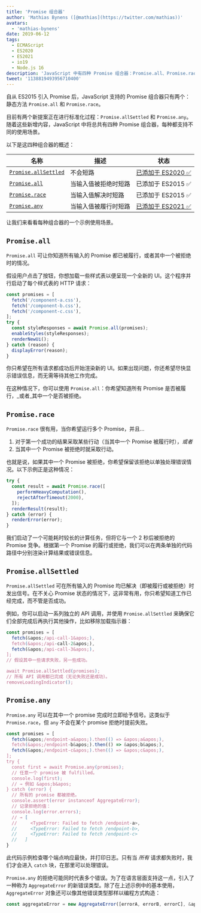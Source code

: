 ```yaml
---
title: 'Promise 组合器'
author: 'Mathias Bynens ([@mathias](https://twitter.com/mathias))'
avatars:
  - 'mathias-bynens'
date: 2019-06-12
tags:
  - ECMAScript
  - ES2020
  - ES2021
  - io19
  - Node.js 16
description: 'JavaScript 中有四种 Promise 组合器：Promise.all、Promise.race、Promise.allSettled 和 Promise.any.'
tweet: '1138819493956710400'
---
```

自从 ES2015 引入 Promise 后，JavaScript 支持的 Promise 组合器只有两个：静态方法 `Promise.all` 和 `Promise.race`。

目前有两个新提案正在进行标准化过程：`Promise.allSettled` 和 `Promise.any`。随着这些新增内容，JavaScript 中将总共有四种 Promise 组合器，每种都支持不同的使用场景。

<!--truncate-->
以下是这四种组合器的概述：


| 名称                                       | 描述                                           | 状态                                                           |
| ------------------------------------------- | ----------------------------------------------- | -------------------------------------------------------------- |
| [`Promise.allSettled`](#promise.allsettled) | 不会短路                                       | [已添加于 ES2020 ✅](https://github.com/tc39/proposal-promise-allSettled) |
| [`Promise.all`](#promise.all)               | 当输入值被拒绝时短路                          | 已添加于 ES2015 ✅                                              |
| [`Promise.race`](#promise.race)             | 当输入值解决时短路                             | 已添加于 ES2015 ✅                                              |
| [`Promise.any`](#promise.any)               | 当输入值被履行时短路                           | [已添加于 ES2021 ✅](https://github.com/tc39/proposal-promise-any)        |


让我们来看看每种组合器的一个示例使用场景。

## `Promise.all`

<feature-support chrome="32"
                 firefox="29"
                 safari="8"
                 nodejs="0.12"
                 babel="yes https://github.com/zloirock/core-js#ecmascript-promise"></feature-support>

`Promise.all` 可让你知道所有输入的 Promise 都已被履行，或者其中一个被拒绝时的情况。

假设用户点击了按钮，你想加载一些样式表以便呈现一个全新的 UI。这个程序并行启动了每个样式表的 HTTP 请求：

```js
const promises = [
  fetch('/component-a.css'),
  fetch('/component-b.css'),
  fetch('/component-c.css'),
];
try {
  const styleResponses = await Promise.all(promises);
  enableStyles(styleResponses);
  renderNewUi();
} catch (reason) {
  displayError(reason);
}
```

你只希望在所有请求都成功后开始渲染新的 UI。如果出现问题，你还希望尽快显示错误信息，而无需等待其他工作完成。

在这种情况下，你可以使用 `Promise.all`：你希望知道所有 Promise 是否被履行，_或者_其中一个是否被拒绝。

## `Promise.race`

<feature-support chrome="32"
                 firefox="29"
                 safari="8"
                 nodejs="0.12"
                 babel="yes https://github.com/zloirock/core-js#ecmascript-promise"></feature-support>

`Promise.race` 很有用，当你希望运行多个 Promise，并且…

1. 对于第一个成功的结果采取某些行动（当其中一个 Promise 被履行时），_或者_
2. 当其中一个 Promise 被拒绝时就采取行动。

也就是说，如果其中一个 Promise 被拒绝，你希望保留该拒绝以单独处理错误情况。以下示例正是这种情况：

```js
try {
  const result = await Promise.race([
    performHeavyComputation(),
    rejectAfterTimeout(2000),
  ]);
  renderResult(result);
} catch (error) {
  renderError(error);
}
```

我们启动了一个可能耗时较长的计算任务，但将它与一个 2 秒后被拒绝的 Promise 竞争。根据第一个 Promise 的履行或拒绝，我们可以在两条单独的代码路径中分别渲染计算结果或错误信息。

## `Promise.allSettled`

<feature-support chrome="76"
                 firefox="71 https://bugzilla.mozilla.org/show_bug.cgi?id=1549176"
                 safari="13"
                 nodejs="12.9.0 https://nodejs.org/en/blog/release/v12.9.0/"
                 babel="yes https://github.com/zloirock/core-js#ecmascript-promise"></feature-support>

`Promise.allSettled` 可在所有输入的 Promise 均已解决（即被履行或被拒绝）时发出信号。在不关心 Promise 状态的情况下，这非常有用，你只希望知道工作已经完成，而不管是否成功。

例如，你可以启动一系列独立的 API 调用，并使用 `Promise.allSettled` 来确保它们全部完成后再执行其他操作，比如移除加载指示器：

```js
const promises = [
  fetch(&apos;/api-call-1&apos;),
  fetch(&apos;/api-call-2&apos;),
  fetch(&apos;/api-call-3&apos;),
];
// 假设其中一些请求失败，另一些成功。

await Promise.allSettled(promises);
// 所有 API 调用都已完成（无论失败还是成功）。
removeLoadingIndicator();
```

## `Promise.any`

<feature-support chrome="85 https://bugs.chromium.org/p/v8/issues/detail?id=9808"
                 firefox="79 https://bugzilla.mozilla.org/show_bug.cgi?id=1568903"
                 safari="14 https://bugs.webkit.org/show_bug.cgi?id=202566"
                 nodejs="16"
                 babel="yes https://github.com/zloirock/core-js#ecmascript-promise"></feature-support>

`Promise.any` 可以在其中一个 promise 完成时立即给予信号。这类似于 `Promise.race`，但 `any` 不会在某个 promise 拒绝时提前失败。

```js
const promises = [
  fetch(&apos;/endpoint-a&apos;).then(() => &apos;a&apos;),
  fetch(&apos;/endpoint-b&apos;).then(() => &apos;b&apos;),
  fetch(&apos;/endpoint-c&apos;).then(() => &apos;c&apos;),
];
try {
  const first = await Promise.any(promises);
  // 任意一个 promise 被 fulfilled。
  console.log(first);
  // → 例如 &apos;b&apos;
} catch (error) {
  // 所有的 promise 都被拒绝。
  console.assert(error instanceof AggregateError);
  // 记录拒绝的值：
  console.log(error.errors);
  // → [
  //     <TypeError: Failed to fetch /endpoint-a>,
  //     <TypeError: Failed to fetch /endpoint-b>,
  //     <TypeError: Failed to fetch /endpoint-c>
  //   ]
}
```

此代码示例检查哪个端点响应最快，并打印日志。只有当 _所有_ 请求都失败时，我们才会进入 `catch` 块，在那里可以处理错误。

`Promise.any` 的拒绝可能同时代表多个错误。为了在语言层面支持这一点，引入了一种称为 `AggregateError` 的新错误类型。除了在上述示例中的基本使用，`AggregateError` 对象还可以像其他错误类型那样以编程方式构造：

```js
const aggregateError = new AggregateError([errorA, errorB, errorC], &apos;发生了一些错误！&apos;);
```
